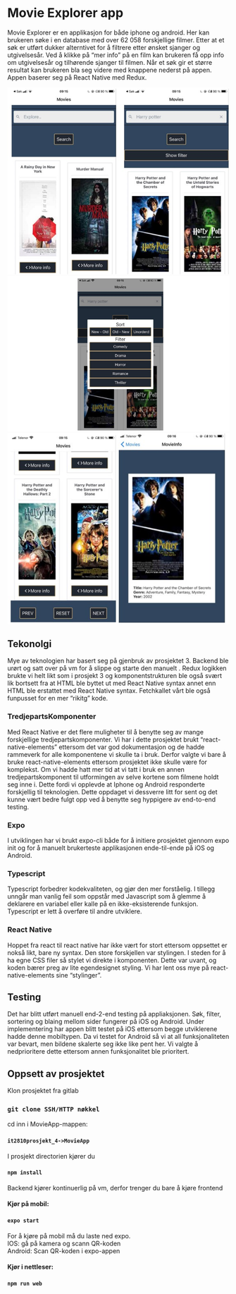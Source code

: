 # Movie Explorer app

Movie Explorer er en applikasjon for både iphone og android.
Her kan brukeren søke i en database med over 62 058 forskjellige 
filmer. Etter at et søk er utført dukker alterntivet for å filtrere etter ønsket sjanger og utgivelsesår. 
Ved å klikke på “mer info” på en film kan brukeren få opp 
info om utgivelsesår og tilhørende sjanger til filmen. 
Når et søk gir et større resultat kan brukeren bla seg 
videre med knappene nederst på appen. Appen baserer seg på React Native med Redux. 
<br/>

![Screenshot](forside.jpg)
![Screenshot](sort_filter.jpg)
![Screenshot](more_info.jpg)





## Tekonolgi

Mye av teknologien har basert seg på gjenbruk av prosjektet 3.
Backend ble urørt og satt over på vm for å slippe og starte den manuelt . 
Redux logikken brukte vi helt likt som i prosjekt 3 og komponentstrukturen 
ble også svært lik bortsett fra at HTML ble byttet ut med React Native syntax
annet enn HTML ble erstattet med React Native syntax. Fetchkallet vårt ble også 
funpusset for en mer “rikitg” kode.

### TredjepartsKomponenter

Med React Native er det flere muligheter til å benytte seg av mange forskjellige
tredjepartskomponenter. Vi har i dette prosjektet brukt “react-native-elements” 
ettersom det var god dokumentasjon og de hadde rammeverk for alle komponentene 
vi skulle ta i bruk. Derfor valgte vi bare å bruke react-native-elements 
ettersom prosjektet ikke skulle være for komplekst. Om vi hadde hatt mer 
tid at vi tatt i bruk en annen tredjepartskomponent til utformingen av 
selve kortene som filmene holdt seg inne i. Dette fordi vi opplevde at 
Iphone og Android responderte forskjellig til teknologien. Dette oppdaget 
vi dessverre litt for sent og det kunne vært bedre fulgt opp ved å benytte 
seg hyppigere av end-to-end testing. 

### Expo

I utviklingen har vi brukt expo-cli både for å initiere prosjektet gjennom expo 
init og for å manuelt brukerteste applikasjonen ende-til-ende på iOS og Android.

###  Typescript

Typescript forbedrer kodekvaliteten, og gjør den mer forståelig. 
I tillegg unngår man vanlig feil som oppstår med Javascript som å glemme å deklarere en variabel eller kalle på en ikke-eksisterende funksjon.
Typescript er lett å overføre til andre utviklere.


###  React Native
Hoppet fra react til react native har ikke vært for stort ettersom oppsettet er nokså likt, bare ny syntax. Den store forskjellen var stylingen. 
I steden for å ha egne CSS filer så stylet vi direkte i komponenten. Dette var uvant, og koden 
bærer preg av lite egendesignet styling. Vi har lent oss mye på react-native-elements sine “stylinger”. 

## Testing
Det har blitt utført manuell end-2-end testing på appliaksjonen. Søk, filter, sortering og blaing mellom sider fungerer på iOS og Android. 
Under implementering har appen blitt testet på iOS ettersom begge utviklerene hadde denne mobiltypen. Da vi testet for Android så vi at all funksjonaliteten var bevart, men bildene skalerte seg ikke like pent her. 
Vi valgte å nedprioritere dette ettersom annen funksjonalitet ble prioritert.

## Oppsett av prosjektet
Klon prosjektet fra gitlab
### `git clone SSH/HTTP nøkkel`

cd inn i MovieApp-mappen:
#### `it2810prosjekt_4->MovieApp`

I prosjekt directorien kjører du
#### `npm install`
Backend kjører kontinuerlig på vm, derfor trenger du bare å kjøre frontend <br/>
#### Kjør på mobil:
#### `expo start`
For å kjøre på mobil må du laste ned expo. <br/>
IOS: gå på kamera og scann QR-koden<br/>
Android: Scan QR-koden i expo-appen

#### Kjør i nettleser:
#### `npm run web`

